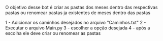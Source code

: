 O objetivo desse bot é criar as pastas dos meses dentro das respectivas pastas ou renomear pastas ja existentes de meses dentro das pastas

1 - Adicionar os caminhos desejados no arquivo "Caminhos.txt"
2 - Executar o arquivo Main.py
3 - escolher a opção desejada
4 - após a escolha ele deve criar ou renomear as pastas
